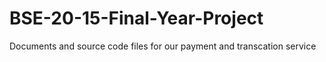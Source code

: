 # BSE-20-15-Final-Year-Project
Documents and source code files for our payment and transcation service

